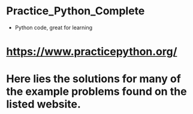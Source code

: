 # Practice_Python_Complete
* Python code, great for learning

# https://www.practicepython.org/

# Here lies the solutions for many of the example problems found on the listed website.
